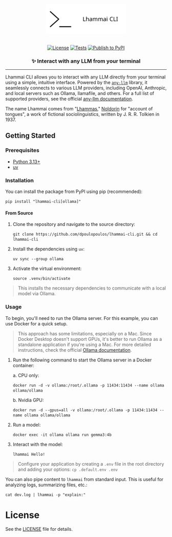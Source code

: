 <div align="center">
  <picture>
    <source media="(prefers-color-scheme: dark)" srcset="https://raw.githubusercontent.com/dpoulopoulos/lhammai-cli/refs/heads/main/assets/images/lhammai-cli-white.svg">
    <img alt="Lhammai CLI logo" src="https://raw.githubusercontent.com/dpoulopoulos/lhammai-cli/refs/heads/main/assets/images/lhammai-cli-black.svg" width="50%">
  </picture>
</div>

<br>

<div align="center">

[![License](https://img.shields.io/badge/license-apache%202.0-blue)](#license)
[![Tests](https://github.com/dpoulopoulos/lhammai-cli/actions/workflows/test.yml/badge.svg)](https://github.com/dpoulopoulos/lhammai-cli/actions/workflows/test.yml)
[![Publish to PyPI](https://github.com/dpoulopoulos/lhammai-cli/actions/workflows/release.yml/badge.svg)](https://github.com/dpoulopoulos/lhammai-cli/actions/workflows/release.yml)

</div>

<h3 align="center">✨ Interact with any LLM from your terminal</h3>

---

Lhammai CLI allows you to interact with any LLM directly from your terminal using a simple, intuitive interface.
Powered by the [`any-llm`](https://mozilla-ai.github.io/any-llm/) library, it seamlessly connects to various LLM
providers, including OpenAI, Anthropic, and local servers such as Ollama, llamafile, and others. For a full list of
supported providers, see the official [any-llm documentation](https://mozilla-ai.github.io/any-llm/providers/).

The name Lhammai comes from "[Lhammas](https://en.wikipedia.org/wiki/Lhammas),"
[Noldorin](https://en.wikipedia.org/wiki/Sindarin#Creation) for "account of tongues", a work of fictional
sociolinguistics, written by J. R. R. Tolkien in 1937.

## Getting Started

### Prerequisites

- [Python 3.13+](https://www.python.org/downloads/)
- [uv](https://github.com/astral-sh/uv)

### Installation

You can install the package from PyPI using pip (recommended):

```console
pip install "lhammai-cli[ollama]"
```

#### From Source

1. Clone the repository and navigate to the source directory:
   ```console
   git clone https://github.com/dpoulopoulos/lhammai-cli.git && cd lhammai-cli
   ```

2. Install the dependencies using `uv`:
   ```console
   uv sync --group ollama
   ```

3. Activate the virtual environment:

   ```console
   source .venv/bin/activate
   ```

> This installs the necessary dependencies to communicate with a local model via Ollama.

### Usage

To begin, you'll need to run the Ollama server. For this example, you can use Docker for a quick setup.

> This approach has some limitations, especially on a Mac. Since Docker Desktop doesn't support GPUs, it's better to run
> Ollama as a standalone application if you're using a Mac. For more detailed instructions, check the official
> [Ollama documentation](https://github.com/ollama/ollama/tree/main/docs).

1. Run the following command to start the Ollama server in a Docker container:

    a. CPU only:
    ```console
    docker run -d -v ollama:/root/.ollama -p 11434:11434 --name ollama ollama/ollama
    ```

    b. Nvidia GPU:
    ```console
    docker run -d --gpus=all -v ollama:/root/.ollama -p 11434:11434 --name ollama ollama/ollama
    ```

2. Run a model:

    ```console
    docker exec -it ollama ollama run gemma3:4b
    ```

3. Interact with the model:

    ```console
    lhammai Hello!
    ```

> Configure your application by creating a `.env` file in the root directory and adding your options:
> `cp .default.env .env`

You can also pipe content to `lhammai` from standard input. This is useful for analyzing logs, summarizing files, etc.:

```console
cat dev.log | lhammai -p "explain:"
```

# License

See the [LICENSE](LICENSE) file for details.
